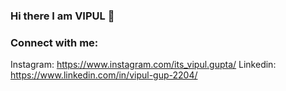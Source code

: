 ### Hi there I am VIPUL 👋

<!--
**vipulgupta22/vipulgupta22** is a ✨ _special_ ✨ repository because its `README.md` (this file) appears on your GitHub profile.

## I am a Student

- 🔭 I’m currently working on my skills
- 🌱 I’m currently learning Web Designing
- 💬 Don't Ask me about anything😄
- ⚡ Fun fact: I am very Lazy
-->

### Connect with me:
Instagram: https://www.instagram.com/its_vipul.gupta/
Linkedin: https://www.linkedin.com/in/vipul-gup-2204/
